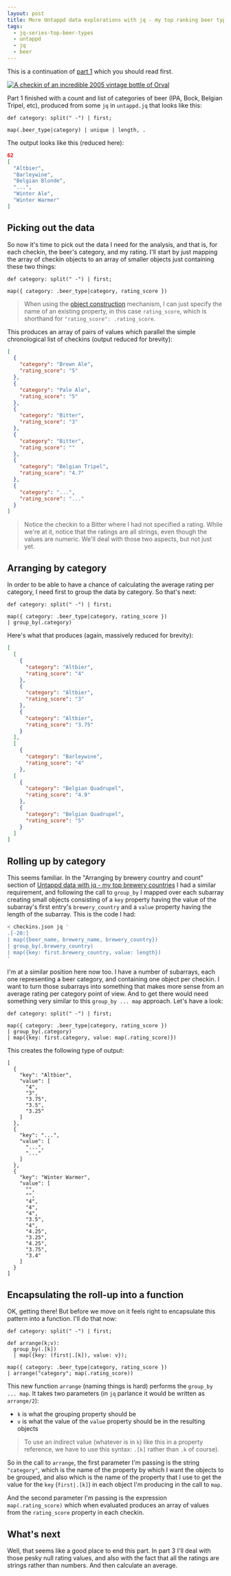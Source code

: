 ```yaml
---
layout: post
title: More Untappd data explorations with jq - my top ranking beer types (part 2)
tags:
  - jq-series-top-beer-types
  - untappd
  - jq
  - beer
---
```

This is a continuation of [part 1](/blog/posts/2022/10/30/more-untappd-data-explorations-with-jq-my-top-ranking-beer-types-(part-1)/) which you should read first. 

[![A checkin of an incredible 2005 vintage bottle of Orval](/images/2022/10/orval-2005-checkin.png)](https://untappd.com/user/qmacro/checkin/1204944451)

Part 1 finished with a count and list of categories of beer (IPA, Bock, Belgian Tripel, etc), produced from some `jq` in `untappd.jq` that looks like this:

```jq
def category: split(" -") | first;

map(.beer_type|category) | unique | length, .
```

The output looks like this (reduced here):

```json
62
[
  "Altbier",
  "Barleywine",
  "Belgian Blonde",
  "...",
  "Winter Ale",
  "Winter Warmer"
]
```

## Picking out the data

So now it's time to pick out the data I need for the analysis, and that is, for each checkin, the beer's category, and my rating. I'll start by just mapping the array of checkin objects to an array of smaller objects just containing these two things:

```jq
def category: split(" -") | first;

map({ category: .beer_type|category, rating_score })
```

> When using the [object construction](https://stedolan.github.io/jq/manual/#ObjectConstruction:{}) mechanism, I can just specify the name of an existing property, in this case `rating_score`, which is shorthand for `"rating_score": .rating_score`.

This produces an array of pairs of values which parallel the simple chronological list of checkins (output reduced for brevity):

```json
[
  {
    "category": "Brown Ale",
    "rating_score": "5"
  },
  {
    "category": "Pale Ale",
    "rating_score": "5"
  },
  {
    "category": "Bitter",
    "rating_score": "3"
  },
  {
    "category": "Bitter",
    "rating_score": ""
  },
  {
    "category": "Belgian Tripel",
    "rating_score": "4.7"
  },
  {
    "category": "...",
    "rating_score": "..."
  }
]
```

> Notice the checkin to a Bitter where I had not specified a rating. While we're at it, notice that the ratings are all strings, even though the values are numeric. We'll deal with those two aspects, but not just yet.

## Arranging by category

In order to be able to have a chance of calculating the average rating per category, I need first to group the data by category. So that's next:

```jq
def category: split(" -") | first;

map({ category: .beer_type|category, rating_score })
| group_by(.category)
```

Here's what that produces (again, massively reduced for brevity):

```json
[
  [
    {
      "category": "Altbier",
      "rating_score": "4"
    },
    {
      "category": "Altbier",
      "rating_score": "3"
    },
    {
      "category": "Altbier",
      "rating_score": "3.75"
    }
  ],
  [
    {
      "category": "Barleywine",
      "rating_score": "4"
    },
  [
    {
      "category": "Belgian Quadrupel",
      "rating_score": "4.9"
    },
    {
      "category": "Belgian Quadrupel",
      "rating_score": "5"
    }
  ]
]
```

## Rolling up by category

This seems familiar. In the "Arranging by brewery country and count" section of [Untappd data with jq - my top brewery countries](/blog/posts/2022/10/28/untappd-data-with-jq-my-top-brewery-countries/) I had a similar requirement, and following the call to `group_by` I mapped over each subarray creating small objects consisting of a `key` property having the value of the subarray's first entry's `brewery_country` and a `value` property having the length of the subarray. This is the code I had:

```bash
< checkins.json jq '
.[-20:]
| map({beer_name, brewery_name, brewery_country})
| group_by(.brewery_country)
| map({key: first.brewery_country, value: length})
'
```

I'm at a similar position here now too. I have a number of subarrays, each one representing a beer category, and containing one object per checkin. I want to turn those subarrays into something that makes more sense from an average rating per category point of view. And to get there would need something very similar to this `group_by ... map` approach. Let's have a look:

```jq
def category: split(" -") | first;

map({ category: .beer_type|category, rating_score })
| group_by(.category)
| map({key: first.category, value: map(.rating_score)})
```

This creates the following type of output:

```jq
[
  {
    "key": "Altbier",
    "value": [
      "4",
      "3",
      "3.75",
      "3.5",
      "3.25"
    ]
  },
  {
    "key": "...",
    "value": [
      "...",
      "..."
    ]
  },
  {
    "key": "Winter Warmer",
    "value": [
      "",
      "",
      "4",
      "4",
      "4",
      "3.5",
      "4",
      "4.25",
      "3.25",
      "4.25",
      "3.75",
      "3.4"
    ]
  }
]
```

## Encapsulating the roll-up into a function

OK, getting there! But before we move on it feels right to encapsulate this pattern into a function. I'll do that now:

```jq
def category: split(" -") | first;

def arrange(k;v): 
  group_by(.[k])
  | map({key: (first|.[k]), value: v});

map({ category: .beer_type|category, rating_score })
| arrange("category"; map(.rating_score))
```

This new function `arrange` (naming things is hard) performs the `group_by ... map`. It takes two parameters (in `jq` parlance it would be written as `arrange/2`):

* `k` is what the grouping property should be 
* `v` is what the value of the `value` property should be in the resulting objects

> To use an indirect value (whatever is in `k`) like this in a property reference, we have to use this syntax: `.[k]` rather than `.k` of course). 

So in the call to `arrange`, the first parameter I'm passing is the string `"category"`, which is the name of the property by which I want the objects to be grouped, and also which is the name of the property that I use to get the value for the `key` (`first|.[k]`) in each object I'm producing in the call to `map`. 

And the second parameter I'm passing is the expression `map(.rating_score)` which when evaluated produces an array of values from the `rating_score` property in each checkin. 

## What's next

Well, that seems like a good place to end this part. In part 3 I'll deal with those pesky null rating values, and also with the fact that all the ratings are strings rather than numbers. And then calculate an average.
